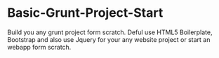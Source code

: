 # Basic-Grunt-Project-Start
Build you any grunt project form scratch. Deful use HTML5 Boilerplate, Bootstrap and also use Jquery for your any website project or start an webapp form scratch.
